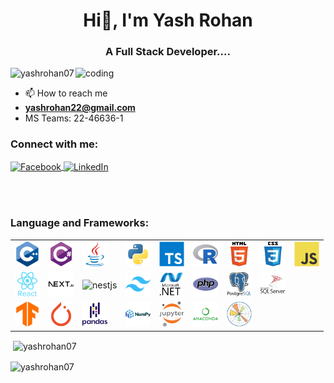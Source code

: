 <h1 align="center">Hi👋, I'm Yash Rohan </h1>
<h3 align="center">A Full Stack Developer....</h3>

<img align="right" alt="coding" width="400" src="https://cdn.dribbble.com/users/1162077/screenshots/3848914/programmer.gif">

<p align="left"> <img src="https://komarev.com/ghpvc/?username=yashrohan07&label=Profile%20views&color=0e75b6&style=flat" alt="yashrohan07" /> </p>

- 📫 How to reach me
- **yashrohan22@gmail.com**
- MS Teams: 22-46636-1

<h3 align="left">Connect with me:</h3>
<p align="left">
    <a href="https://m.me/yashrohan07" target="_blank">
        <img align="center" src="https://raw.githubusercontent.com/rahuldkjain/github-profile-readme-generator/master/src/images/icons/Social/facebook.svg" alt="Facebook" height="30" width="40" />
    </a>
    <a href="https://www.linkedin.com/in/yashrohan07" target="_blank">
        <img align="center" src="https://upload.wikimedia.org/wikipedia/commons/c/ca/LinkedIn_logo_initials.png" alt="LinkedIn" height="30" width="40" />
    </a>
</p>

<br/>
<br/>
<h3 align="left">Language and Frameworks:</h3>

<table>
  <tr>
    <td><img src="https://raw.githubusercontent.com/devicons/devicon/master/icons/cplusplus/cplusplus-original.svg" alt="cplusplus" width="40" height="40"/></td>
    <td><img src="https://raw.githubusercontent.com/devicons/devicon/master/icons/csharp/csharp-original.svg" alt="csharp" width="40" height="40"/></td>
    <td><img src="https://raw.githubusercontent.com/devicons/devicon/master/icons/java/java-original.svg" alt="java" width="40" height="40"/></td>
    <td><img src="https://raw.githubusercontent.com/devicons/devicon/master/icons/python/python-original.svg" alt="python" width="40" height="40"/></td>
    <td><img src="https://raw.githubusercontent.com/devicons/devicon/master/icons/typescript/typescript-original.svg" alt="typescript" width="40" height="40"/></td>
    <td><img src="https://raw.githubusercontent.com/devicons/devicon/master/icons/r/r-original.svg" alt="R" width="40" height="40"/></td>
    <td><img src="https://raw.githubusercontent.com/devicons/devicon/master/icons/html5/html5-original-wordmark.svg" alt="html5" width="40" height="40"/></td>
    <td><img src="https://raw.githubusercontent.com/devicons/devicon/master/icons/css3/css3-original-wordmark.svg" alt="css3" width="40" height="40"/></td>
    <td><img src="https://raw.githubusercontent.com/devicons/devicon/master/icons/javascript/javascript-original.svg" alt="javascript" width="40" height="40"/></td>
  </tr>
  <tr>
    <td><img src="https://raw.githubusercontent.com/devicons/devicon/master/icons/react/react-original-wordmark.svg" alt="react" width="40" height="40"/></td>
    <td><img src="https://raw.githubusercontent.com/devicons/devicon/master/icons/nextjs/nextjs-original-wordmark.svg" alt="nextjs" width="40" height="40"/></td>
    <td><img src="https://cdn.simpleicons.org/nestjs/E0234E" alt="nestjs" width="40" height="40"/></td>
    <td><img src="https://raw.githubusercontent.com/devicons/devicon/master/icons/tailwindcss/tailwindcss-original.svg" alt="tailwindcss" width="40" height="40"/></td>
    <td><img src="https://raw.githubusercontent.com/devicons/devicon/master/icons/dot-net/dot-net-original-wordmark.svg" alt="asp.net" width="40" height="40"/></td>
    <td><img src="https://raw.githubusercontent.com/devicons/devicon/master/icons/php/php-original.svg" alt="phpmyadmin" width="40" height="40"/></td>
    <td><img src="https://raw.githubusercontent.com/devicons/devicon/master/icons/postgresql/postgresql-original-wordmark.svg" alt="postgresql" width="40" height="40"/></td>
    <td><img src="https://raw.githubusercontent.com/devicons/devicon/master/icons/microsoftsqlserver/microsoftsqlserver-original-wordmark.svg" alt="mssql" width="40" height="40"/></td>
  </tr>
  <tr>
    <td><img src="https://raw.githubusercontent.com/devicons/devicon/master/icons/tensorflow/tensorflow-original.svg" alt="tensorflow" width="40" height="40"/></td>
    <td><img src="https://raw.githubusercontent.com/devicons/devicon/master/icons/pytorch/pytorch-original.svg" alt="pytorch" width="40" height="40"/></td>
    <td><img src="https://raw.githubusercontent.com/devicons/devicon/master/icons/pandas/pandas-original-wordmark.svg" alt="pandas" width="40" height="40"/></td>
    <td><img src="https://raw.githubusercontent.com/devicons/devicon/master/icons/numpy/numpy-original-wordmark.svg" alt="numpy" width="40" height="40"/></td>
    <td><img src="https://raw.githubusercontent.com/devicons/devicon/master/icons/jupyter/jupyter-original-wordmark.svg" alt="jupyter" width="40" height="40"/></td>
    <td><img src="https://raw.githubusercontent.com/devicons/devicon/master/icons/anaconda/anaconda-original-wordmark.svg" alt="anaconda" width="40" height="40"/></td>
    <td><img src="https://raw.githubusercontent.com/devicons/devicon/master/icons/matplotlib/matplotlib-original.svg" alt="matplotlib" width="40" height="40"/></td>
  </tr>
</table>


<p>&nbsp;<img align="center" src="https://github-readme-stats.vercel.app/api?username=yashrohan07&show_icons=true&locale=en" alt="yashrohan07" /></p>

<p><img align="center" src="https://github-readme-streak-stats.herokuapp.com/?user=yashrohan07&" alt="yashrohan07" /></p>
